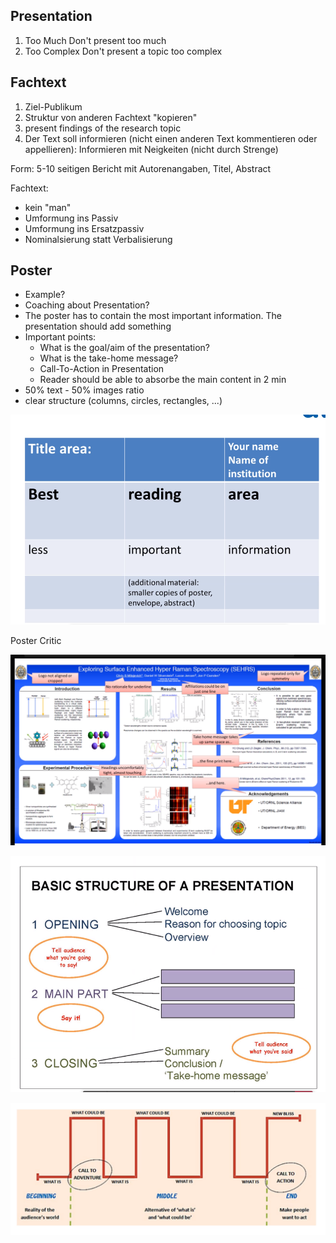 ## Presentation

1. Too Much
   Don't present too much
2. Too Complex
   Don't present a topic too complex

## Fachtext

1. Ziel-Publikum
2. Struktur von anderen Fachtext "kopieren"
3. present findings of the research topic
4. Der Text soll informieren (nicht einen anderen Text kommentieren oder appellieren): Informieren mit Neigkeiten (nicht durch Strenge)



Form: 5-10 seitigen Bericht mit Autorenangaben, Titel, Abstract 

Fachtext:

* kein "man"
* Umformung ins Passiv
* Umformung ins Ersatzpassiv
* Nominalsierung statt Verbalisierung

## Poster

- Example?
- Coaching about Presentation?
- The poster has to contain the most important information. The presentation should add something
- Important points:
  - What is the goal/aim of the presentation?
  - What is the take-home message?
  - Call-To-Action in Presentation
  - Reader should be able to absorbe the main content in 2 min
- 50% text - 50% images ratio
- clear structure (columns, circles, rectangles, ...)

![image-20220404123817104](res/image-20220404123817104.png)

Poster Critic

![image-20220404124452050](res/image-20220404124452050.png)

![image-20220404124652228](res/image-20220404124652228.png)

![image-20220404124751095](res/image-20220404124751095.png)